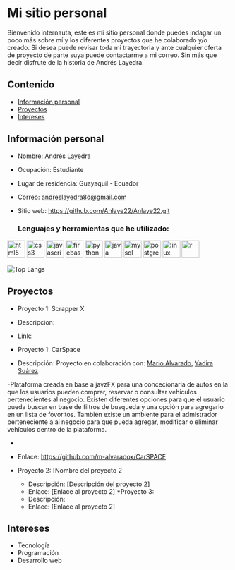 # Mi sitio personal
Bienvenido internauta, este es mi sitio personal donde puedes indagar un poco más sobre mí y los diferentes proyectos que he colaborado y/o creado. Si desea puede revisar toda mi trayectoria y ante cualquier oferta de proyecto de parte suya puede contactarme a mi correo. Sin más que decir disfrute de la historia de Andrés Layedra.

## Contenido
* [Información personal](#información-personal)
* [Proyectos](#proyectos)
* [Intereses](#intereses)
  
## Información personal
* Nombre: Andrés Layedra
* Ocupación: Estudiante
* Lugar de residencia: Guayaquil - Ecuador
* Correo: andreslayedra8d@gmail.com
* Sitio web: https://github.com/Anlaye22/Anlaye22.git

  ### Lenguajes y herramientas que he utilizado:

<p align="left">
  <img src="https://cdn.jsdelivr.net/gh/devicons/devicon/icons/html5/html5-original.svg" alt="html5" width="40" height="40"/>
  <img src="https://cdn.jsdelivr.net/gh/devicons/devicon/icons/css3/css3-original.svg" alt="css3" width="40" height="40"/>
  <img src="https://cdn.jsdelivr.net/gh/devicons/devicon/icons/javascript/javascript-original.svg" alt="javascript" width="40" height="40"/>
  <img src="https://cdn.jsdelivr.net/gh/devicons/devicon/icons/firebase/firebase-plain.svg" alt="firebase" width="40" height="40"/>
  <img src="https://cdn.jsdelivr.net/gh/devicons/devicon/icons/python/python-original.svg" alt="python" width="40" height="40"/>
  <img src="https://cdn.jsdelivr.net/gh/devicons/devicon/icons/java/java-original.svg" alt="java" width="40" height="40"/>
  <img src="https://cdn.jsdelivr.net/gh/devicons/devicon/icons/mysql/mysql-original.svg" alt="mysql" width="40" height="40"/>
  <img src="https://cdn.jsdelivr.net/gh/devicons/devicon/icons/postgresql/postgresql-original.svg" alt="postgresql" width="40" height="40"/>
  <img src="https://cdn.jsdelivr.net/gh/devicons/devicon/icons/linux/linux-original.svg" alt="linux" width="40" height="40"/>
  <img src="https://cdn.jsdelivr.net/gh/devicons/devicon/icons/r/r-original.svg" alt="r" width="40" height="40"/>
</p>

![Top Langs](https://github-readme-stats.vercel.app/api/top-langs/?username=Anlaye22&layout=compact&theme=tokyonight)

## Proyectos

* Proyecto 1: Scrapper X
* Descripcion:
* Link:

* Proyecto 1: CarSpace
* Descripción: Proyecto en colaboración con: [Mario Alvarado](https://github.com/m-alvaradox), [Yadira Suárez](https://github.com/YadiSuarez)
    
 -Plataforma creada en base a javzFX para una concecionaria de autos en la que los usuarios pueden comprar, reservar o consultar vehículos pertenecientes al negocio. Existen diferentes opciones para que el usuario pueda buscar en base de filtros de busqueda y una opción para agregarlo en un lista de fovoritos. También existe un ambiente para el admistrador perteneciente a al negocio para que pueda agregar, modificar o eliminar vehículos dentro de la plataforma.

 *
    
  * Enlace: https://github.com/m-alvaradox/CarSPACE
    
* Proyecto 2: [Nombre del proyecto 2
    * Descripción: [Descripción del proyecto 2]
    * Enlace: [Enlace al proyecto 2]
 *Proyecto 3:
    * Descripción: 
    * Enlace: [Enlace al proyecto 2]

## Intereses
* Tecnología
* Programación
* Desarrollo web


